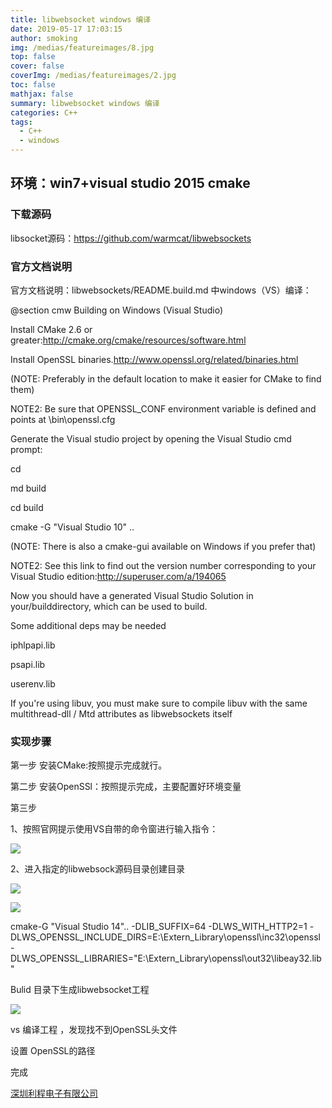 ```yaml
---
title: libwebsocket windows 编译
date: 2019-05-17 17:03:15
author: smoking
img: /medias/featureimages/8.jpg
top: false
cover: false
coverImg: /medias/featureimages/2.jpg
toc: false
mathjax: false
summary: libwebsocket windows 编译
categories: C++
tags:
  - C++
  - windows 
---
```

## 环境：win7+visual studio 2015 cmake

### 下载源码

libsocket源码：https://github.com/warmcat/libwebsockets

### 官方文档说明

官方文档说明：libwebsockets/README.build.md 中windows（VS）编译：

@section cmw Building on Windows (Visual Studio)

Install CMake 2.6 or greater:http://cmake.org/cmake/resources/software.html

Install OpenSSL binaries.http://www.openssl.org/related/binaries.html

(NOTE: Preferably in the default location to make it easier for CMake to find them)

NOTE2: Be sure that OPENSSL_CONF environment variable is defined and points at \bin\openssl.cfg

Generate the Visual studio project by opening the Visual Studio cmd prompt:

cd

md build

cd build

cmake -G "Visual Studio 10" ..

(NOTE: There is also a cmake-gui available on Windows if you prefer that)

NOTE2: See this link to find out the version number corresponding to your Visual Studio edition:http://superuser.com/a/194065

Now you should have a generated Visual Studio Solution in your/builddirectory, which can be used to build.

Some additional deps may be needed

iphlpapi.lib

psapi.lib

userenv.lib

If you're using libuv, you must make sure to compile libuv with the same multithread-dll / Mtd attributes as libwebsockets itself


### 实现步骤

第一步  安装CMake:按照提示完成就行。

第二步  安装OpenSSl：按照提示完成，主要配置好环境变量

第三步

1、按照官网提示使用VS自带的命令窗进行输入指令：

![](https://upload-images.jianshu.io/upload_images/1728667-bf3bd453f4163687.png?imageMogr2/auto-orient/strip%7CimageView2/2/w/1240)

2、进入指定的libwebsock源码目录创建目录

![](https://upload-images.jianshu.io/upload_images/1728667-c9db378b00abcf0a.png?imageMogr2/auto-orient/strip%7CimageView2/2/w/1240)

![](https://upload-images.jianshu.io/upload_images/1728667-696b496def851932.png?imageMogr2/auto-orient/strip%7CimageView2/2/w/1240)


cmake-G "Visual Studio 14".. -DLIB_SUFFIX=64 -DLWS_WITH_HTTP2=1     -DLWS_OPENSSL_INCLUDE_DIRS=E:\Extern_Library\openssl\inc32\openssl -DLWS_OPENSSL_LIBRARIES="E:\Extern_Library\openssl\out32\libeay32.lib"

Bulid 目录下生成libwebsocket工程


![](https://upload-images.jianshu.io/upload_images/1728667-6974581b55cf5d07.png?imageMogr2/auto-orient/strip%7CimageView2/2/w/1240)

vs 编译工程 ，发现找不到OpenSSL头文件

设置 OpenSSL的路径

完成




[深圳利程电子有限公司](https://www.lcptcheater.com)